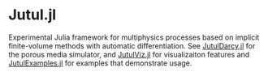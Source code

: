 # Jutul.jl

Experimental Julia framework for multiphysics processes based on implicit finite-volume methods with automatic differentiation. See [JutulDarcy.jl](https://github.com/sintefmath/JutulDarcy.jl) for the porous media simulator, and [JutulViz.jl](https://github.com/sintefmath/JutulViz.jl) for visualizaiton features and [JutulExamples.jl](https://github.com/sintefmath/JutulExamples.jl) for examples that demonstrate usage.
